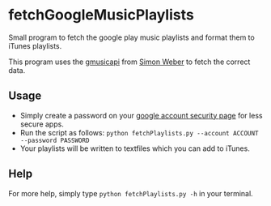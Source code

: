 # fetchGoogleMusicPlaylists
Small program to fetch the google play music playlists and format them to iTunes playlists.

This program uses the [gmusicapi](https://pypi.python.org/pypi/gmusicapi/10.1.2) from [Simon Weber](https://github.com/simon-weber) to fetch the correct data.

## Usage
- Simply create a password on your [google account security page](https://myaccount.google.com/security) for less secure apps.
- Run the script as follows: ```python fetchPlaylists.py --account ACCOUNT --password PASSWORD```
- Your playlists will be written to textfiles which you can add to iTunes.

## Help
For more help, simply type ```python fetchPlaylists.py -h``` in your terminal.
